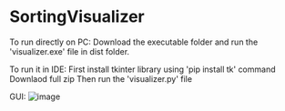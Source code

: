 # SortingVisualizer
To run directly on PC:
Download the executable folder and run the 'visualizer.exe' file in dist folder.

To run it in IDE:
First install tkinter library using 'pip install tk' command
Downlaod full zip
Then run the 'visualizer.py' file 

GUI:
![image](https://user-images.githubusercontent.com/61384947/170432431-db835946-fef7-4116-86f3-397ed836e677.png)





